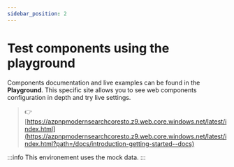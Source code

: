 ```yaml
---
sidebar_position: 2
---
```


# Test components using the playground

Components documentation and live examples can be found in the **Playground**. This specific site allows you to see web components configuration in depth and try live settings.

>  👉 [https://azpnpmodernsearchcoresto.z9.web.core.windows.net/latest/index.html](https://azpnpmodernsearchcoresto.z9.web.core.windows.net/latest/index.html?path=/docs/introduction-getting-started--docs)

:::info
This environement uses the mock data.
:::
